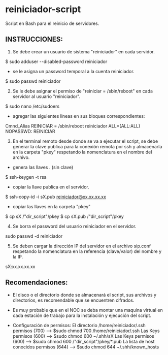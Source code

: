 # reiniciador-script
Script en Bash para el reinicio de servidores.

## INSTRUCCIONES:
1. Se debe crear un usuario de sistema "reiniciador" en cada servidor.

$ sudo adduser --disabled-password reiniciador

- se le asigna un password temporal a la cuenta reiniciador.

$ sudo passwd reiniciador


2. Se le debe asignar el permiso de "reiniciar = /sbin/reboot" en cada servidor al usuario "reiniciador".

$ sudo nano /etc/sudoers

- agregar las siguientes lineas en sus bloques correspondientes:

Cmnd_Alias REINICIAR = /sbin/reboot
reiniciador ALL=(ALL:ALL) NOPASSWD: REINICIAR

3. En el terminal remoto desde donde se va a ejecutar el script, se debe
generar la clave publica para la conexión remota por ssh y almacenarla en
la carpeta "pkey" respetando la nomenclatura en el nombre del archivo.

- genera las llaves . (sin clave)

$ ssh-keygen -t rsa

- copiar la llave publica en el servidor.

$ ssh-copy-id -i sX.pub reiniciador@xx.xx.xx.xx

- copiar las llaves en la carpeta "pkey"

$ cp sX /"dir_script"/pkey
$ cp sX.pub /"dir_script"/pkey

4. Se borra el password del usuario reiniciador en el servidor.

sudo passwd -d reiniciador


5. Se deben cargar la dirección IP del servidor en el archivo sip.conf respetando
la nomenclatura en la referencia (clave/valor) del nombre y la IP.

sX:xx.xx.xx.xx

## Recomendaciones:
- El disco o el directorio donde se almacenará el script, sus archivos y directorios, es recomendable que se encuentren cifrados.

- Es muy probable que en el NOC se deba montar una maquina virtual en cada estación de trabajo para la instalación y ejecución del script.

- Configuración de permisos:
El directorio /home/reiniciador/.ssh  permisos (700)  --> $sudo chmod 700 /home/reiniciador/.ssh
Las Keys permisos (600)                       --> $sudo chmod 600 ~/.shh/sX
Las Keys permisos (600)                       --> $sudo chmod 600 /"dir_script"/pkey/*.pub
La lista de host conocidos permisos (644)     --> $sudo chmod 644 ~/.shh/known_hosts
